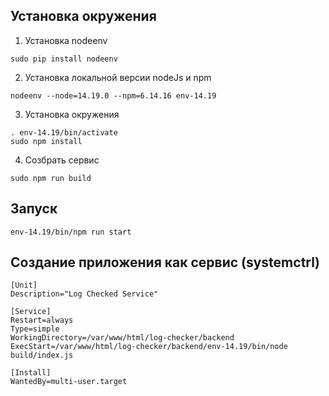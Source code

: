 ## Установка окружения
1. Установка nodeenv
```
sudo pip install nodeenv
```
2. Установка локальной версии nodeJs и npm
```
nodeenv --node=14.19.0 --npm=6.14.16 env-14.19
```
3. Установка окружения 
```
. env-14.19/bin/activate
sudo npm install
```
4. Созбрать сервис
```
sudo npm run build
```

## Запуск
`env-14.19/bin/npm run start`


## Создание приложения как сервис (systemctrl)
```
[Unit]
Description="Log Checked Service"

[Service]
Restart=always
Type=simple
WorkingDirectory=/var/www/html/log-checker/backend
ExecStart=/var/www/html/log-checker/backend/env-14.19/bin/node build/index.js

[Install]
WantedBy=multi-user.target
```